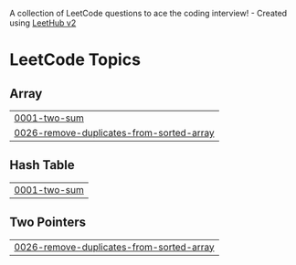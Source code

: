 A collection of LeetCode questions to ace the coding interview! - Created using [LeetHub v2](https://github.com/arunbhardwaj/LeetHub-2.0)
<!---LeetCode Topics Start-->
# LeetCode Topics
## Array
|  |
| ------- |
| [0001-two-sum](https://github.com/SRIKANTH-KANNAN-WORK/leetcode/tree/master/0001-two-sum) |
| [0026-remove-duplicates-from-sorted-array](https://github.com/SRIKANTH-KANNAN-WORK/leetcode/tree/master/0026-remove-duplicates-from-sorted-array) |
## Hash Table
|  |
| ------- |
| [0001-two-sum](https://github.com/SRIKANTH-KANNAN-WORK/leetcode/tree/master/0001-two-sum) |
## Two Pointers
|  |
| ------- |
| [0026-remove-duplicates-from-sorted-array](https://github.com/SRIKANTH-KANNAN-WORK/leetcode/tree/master/0026-remove-duplicates-from-sorted-array) |
<!---LeetCode Topics End-->